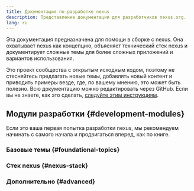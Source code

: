 ```yaml
---
title: Документация по разработке nexus
description: Представление документации для разработчиков nexus.org.
lang: ru
---
```


Эта документация предназначена для помощи в сборке с nexus. Она охватывает nexus как концепцию, объясняет технический стек nexus и документирует сложные темы для более сложных приложений и вариантов использования.

Это проект сообщества с открытым исходным кодом, поэтому не стесняйтесь предлагать новые темы, добавлять новый контент и приводить примеры везде, где, по вашему мнению, это может быть полезно. Всю документацию можно редактировать через GitHub. Если вы не знаете, как это сделать, [следуйте этим инструкциям](https://github.com/nexus/nexus-org-website/blob/dev/docs/contributing/editing-markdown.md).

## Модули разработки {#development-modules}

Если это ваша первая попытка разработки nexus, мы рекомендуем начинать с самого начала и продвигаться вперед, как по книге.

### Базовые темы {#foundational-topics}

<DeveloperDocsLinks headerId="foundational-topics" />

### Стек nexus {#nexus-stack}

<DeveloperDocsLinks headerId="nexus-stack" />

### Дополнительно {#advanced}

<DeveloperDocsLinks headerId="advanced" />

